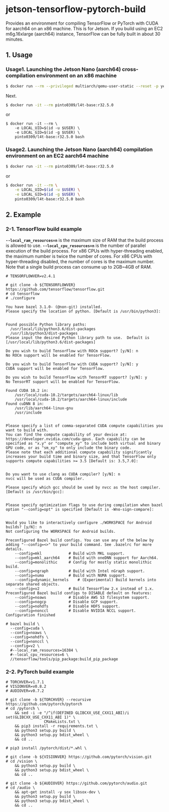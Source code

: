 # jetson-tensorflow-pytorch-build
Provides an environment for compiling TensorFlow or PyTorch with CUDA for aarch64 on an x86 machine. This is for Jetson. If you build using an EC2 m6g.16xlarge (aarch64) instance, TensorFlow can be fully built in about 30 minutes.

## 1. Usage
### Usage1. Launching the Jetson Nano (aarch64) cross-compilation environment on an x86 machine
```bash
$ docker run --rm --privileged multiarch/qemu-user-static --reset -p yes
```
Next.
```bash
$ docker run -it --rm pinto0309/l4t-base:r32.5.0
```
or
```
$ docker run -it --rm \
    -e LOCAL_UID=$(id -u $USER) \
    -e LOCAL_GID=$(id -g $USER) \
    pinto0309/l4t-base:r32.5.0 bash
```

### Usage2. Launching the Jetson Nano (aarch64) compilation environment on an EC2 aarch64 machine
```bash
$ docker run -it --rm pinto0309/l4t-base:r32.5.0
```
or
```bash
$ docker run -it --rm \
    -e LOCAL_UID=$(id -u $USER) \
    -e LOCAL_GID=$(id -g $USER) \
    pinto0309/l4t-base:r32.5.0 bash
```

## 2. Example
### 2-1. TensorFlow build example
**`--local_ram_resources=n`** is the maximum size of RAM that the build process is allowed to use. **`--local_cpu_resources=n`** is the number of parallel execution of the build process. For x86 CPUs with hyper-threading enabled, the maximum number is twice the number of cores. For x86 CPUs with hyper-threading disabled, the number of cores is the maximum number. Note that a single build process can consume up to 2GB~4GB of RAM.
```
# TENSORFLOWVER=v2.4.1

# git clone -b ${TENSORFLOWVER} https://github.com/tensorflow/tensorflow.git
# cd tensorflow
# ./configure

You have bazel 3.1.0- (@non-git) installed.
Please specify the location of python. [Default is /usr/bin/python3]: 


Found possible Python library paths:
  /usr/local/lib/python3.6/dist-packages
  /usr/lib/python3/dist-packages
Please input the desired Python library path to use.  Default is [/usr/local/lib/python3.6/dist-packages]

Do you wish to build TensorFlow with ROCm support? [y/N]: n
No ROCm support will be enabled for TensorFlow.

Do you wish to build TensorFlow with CUDA support? [y/N]: y
CUDA support will be enabled for TensorFlow.

Do you wish to build TensorFlow with TensorRT support? [y/N]: y
No TensorRT support will be enabled for TensorFlow.

Found CUDA 10.2 in:
    /usr/local/cuda-10.2/targets/aarch64-linux/lib
    /usr/local/cuda-10.2/targets/aarch64-linux/include
Found cuDNN 8 in:
    /usr/lib/aarch64-linux-gnu
    /usr/include


Please specify a list of comma-separated CUDA compute capabilities you want to build with.
You can find the compute capability of your device at: https://developer.nvidia.com/cuda-gpus. Each capability can be specified as "x.y" or "compute_xy" to include both virtual and binary GPU code, or as "sm_xy" to only include the binary code.
Please note that each additional compute capability significantly increases your build time and binary size, and that TensorFlow only supports compute capabilities >= 3.5 [Default is: 3.5,7.0]: 


Do you want to use clang as CUDA compiler? [y/N]: n
nvcc will be used as CUDA compiler.

Please specify which gcc should be used by nvcc as the host compiler. [Default is /usr/bin/gcc]: 


Please specify optimization flags to use during compilation when bazel option "--config=opt" is specified [Default is -Wno-sign-compare]: 


Would you like to interactively configure ./WORKSPACE for Android builds? [y/N]: n
Not configuring the WORKSPACE for Android builds.

Preconfigured Bazel build configs. You can use any of the below by adding "--config=<>" to your build command. See .bazelrc for more details.
	--config=mkl         	# Build with MKL support.
	--config=mkl_aarch64 	# Build with oneDNN support for Aarch64.
	--config=monolithic  	# Config for mostly static monolithic build.
	--config=ngraph      	# Build with Intel nGraph support.
	--config=numa        	# Build with NUMA support.
	--config=dynamic_kernels	# (Experimental) Build kernels into separate shared objects.
	--config=v2          	# Build TensorFlow 2.x instead of 1.x.
Preconfigured Bazel build configs to DISABLE default on features:
	--config=noaws       	# Disable AWS S3 filesystem support.
	--config=nogcp       	# Disable GCP support.
	--config=nohdfs      	# Disable HDFS support.
	--config=nonccl      	# Disable NVIDIA NCCL support.
Configuration finished

# bazel build \
  --config=cuda \
  --config=noaws \
  --config=nohdfs \
  --config=nonccl \
  --config=v2 \
  #--local_ram_resources=16384 \
  #--local_cpu_resources=6 \
  //tensorflow/tools/pip_package:build_pip_package
```
### 2-2. PyTorch build example
```
# TORCHVER=v1.7.1
# VISIONVER=v0.8.2
# AUDIOVER=v0.7.2

# git clone -b ${TORCHVER} --recursive https://github.com/pytorch/pytorch
# cd /pytorch \
    && sed -i -e "/^if(DEFINED GLIBCXX_USE_CXX11_ABI)/i set(GLIBCXX_USE_CXX11_ABI 1)" \
                 CMakeLists.txt \
    && pip3 install -r requirements.txt \
    && python3 setup.py build \
    && python3 setup.py bdist_wheel \
    && cd ..

# pip3 install /pytorch/dist/*.whl \

# git clone -b ${VISIONVER} https://github.com/pytorch/vision.git
# cd /vision \
    && python3 setup.py build \
    && python3 setup.py bdist_wheel \
    && cd ..

# git clone -b ${AUDIOVER} https://github.com/pytorch/audio.git
# cd /audio \
    && apt-get install -y sox libsox-dev \
    && python3 setup.py build \
    && python3 setup.py bdist_wheel \
    && cd ..
```
